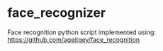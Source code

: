 # face_recognizer
Face recognition python script implemented using: https://github.com/ageitgey/face_recognition
